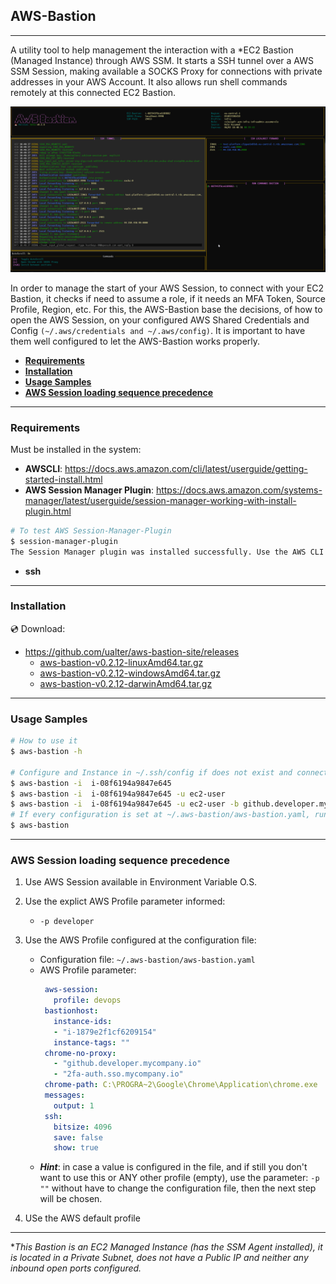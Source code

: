 ## **AWS-Bastion**
---
A utility tool to help management the interaction with a *EC2 Bastion (Managed Instance) through AWS SSM. It starts a SSH tunnel over a AWS SSM Session, making available a SOCKS Proxy for connections with private addresses in your AWS Account. It also allows run shell commands remotely at this connected EC2 Bastion.

![AWS Bastion](./docs/screenshot_1.png)

In order to manage the start of your AWS Session, to connect with your EC2 Bastion, it checks if need to assume a role, if it needs an MFA Token, Source Profile, Region, etc. For this, the AWS-Bastion base the decisions, of how to open the AWS Session, on your configured AWS Shared Credentials and Config ```(~/.aws/credentials and ~/.aws/config)```. It is important to have them well configured to let the AWS-Bastion works properly. 


  - [**Requirements**](#requirements)
  - [**Installation**](#installation)
  - [**Usage Samples**](#usage-samples)
  - [**AWS Session loading sequence precedence**](#aws-session-loading-sequence-precedence)

--- 

### **Requirements**
Must be installed in the system:
- **AWSCLI**: https://docs.aws.amazon.com/cli/latest/userguide/getting-started-install.html
- **AWS Session Manager Plugin**: https://docs.aws.amazon.com/systems-manager/latest/userguide/session-manager-working-with-install-plugin.html
```bash
# To test AWS Session-Manager-Plugin
$ session-manager-plugin
The Session Manager plugin was installed successfully. Use the AWS CLI to start a session.
```
- **ssh** 

---

### **Installation**

:cd: Download:
- https://github.com/ualter/aws-bastion-site/releases
  - [aws-bastion-v0.2.12-linuxAmd64.tar.gz](https://github.com/ualter/aws-bastion-site/releases/download/v0.2.12/aws-bastion-v0.2.12-linuxAmd64.tar.gz)
  - [aws-bastion-v0.2.12-windowsAmd64.tar.gz](https://github.com/ualter/aws-bastion-site/releases/download/v0.2.12/aws-bastion-v0.2.12-windowsAmd64.tar.gz)
  - [aws-bastion-v0.2.12-darwinAmd64.tar.gz](https://github.com/ualter/aws-bastion-site/releases/download/v0.2.12/aws-bastion-v0.2.12-darwinAmd64.tar.gz)

---

### **Usage Samples**

```bash
# How to use it
$ aws-bastion -h

# Configure and Instance in ~/.ssh/config if does not exist and connect to it
$ aws-bastion -i  i-08f6194a9847e645
$ aws-bastion -i  i-08f6194a9847e645 -u ec2-user
$ aws-bastion -i  i-08f6194a9847e645 -u ec2-user -b github.developer.mycompany.io
# If every configuration is set at ~/.aws-bastion/aws-bastion.yaml, runs only:
$ aws-bastion
```

---

### **AWS Session loading sequence precedence**

1. Use AWS Session available in Environment Variable O.S.

2. Use the explict AWS Profile parameter informed: 
   - `-p developer`
   
3. Use the AWS Profile configured at the configuration file:
   - Configuration file: `~/.aws-bastion/aws-bastion.yaml`
   - AWS Profile parameter:
     ```yaml
      aws-session:
        profile: devops
      bastionhost:
        instance-ids:
        - "i-1879e2f1cf6209154"
        instance-tags: ""
      chrome-no-proxy:
        - "github.developer.mycompany.io"
        - "2fa-auth.sso.mycompany.io"  
      chrome-path: C:\PROGRA~2\Google\Chrome\Application\chrome.exe
      messages:
        output: 1
      ssh:
        bitsize: 4096
        save: false
        show: true
     ```
    - ***Hint***: in case a value is configured in the file, and if still you don't want to use this or ANY other profile (empty), use the parameter: `-p ""` without have to change the configuration file, then the next step will be chosen.
  
4. USe the AWS default profile

---

**This Bastion is an EC2 Managed Instance (has the SSM Agent installed), it is located in a Private Subnet, does not have a Public IP and neither any inbound open ports configured.*